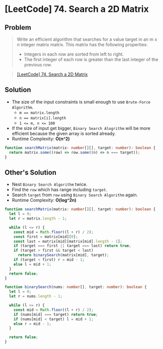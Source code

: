 # [LeetCode] 74. Search a 2D Matrix

## Problem

> Write an efficient algorithm that searches for a value target in an m x n integer matrix matrix. This matrix has the following properties:
>
> - Integers in each row are sorted from left to right.
> - The first integer of each row is greater than the last integer of the previous row.

> [[LeetCode] 74. Search a 2D Matrix](https://leetcode.com/problems/search-a-2d-matrix/?envType=study-plan&id=data-structure-i)

## Solution

- The size of the input constraints is small enough to use `Brute-Force Algorithm`.
  - `m == matrix.length`
  - `n == matrix[i].length`
  - `1 <= m, n <= 100`
- If the size of input get bigger, `Binary Search Alogrithm` will be more efficient because the given array is sorted already.
- Runtime Complexity: **O(n^2)**

```typescript
function searchMatrix(matrix: number[][], target: number): boolean {
  return matrix.some((row) => row.some((n) => n === target));
}
```

## Other's Solution

- Nest `Binary Search Algorithm` twice.
- Find the `row` which has range including `target`.
- Search `target` from `row` using `Binary Search Algorithm` again.
- Runtime Complexity: **O(log^2n)**

```typescript
function searchMatrix(matrix: number[][], target: number): boolean {
  let l = 0;
  let r = matrix.length - 1;

  while (l <= r) {
    const mid = Math.floor((l + r) / 2);
    const first = matrix[mid][0];
    const last = matrix[mid][matrix[mid].length - 1];
    if (target === first || target === last) return true;
    if (target > first && target < last)
      return binarySearch(matrix[mid], target);
    if (target < first) r = mid - 1;
    else l = mid + 1;
  }
  return false;
}

function binarySearch(nums: number[], target: number): boolean {
  let l = 0;
  let r = nums.length - 1;

  while (l <= r) {
    const mid = Math.floor((l + r) / 2);
    if (nums[mid] === target) return true;
    if (nums[mid] < target) l = mid + 1;
    else r = mid - 1;
  }

  return false;
}
```
